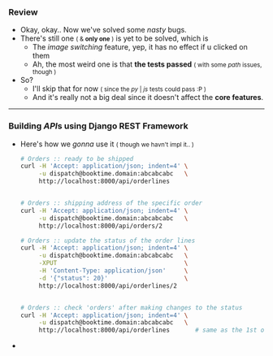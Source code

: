 ### Review
- Okay, okay.. Now we've solved some *nasty* bugs.
- There's still one <small>( & **only one** )</small> is yet to be solved, which is
    - The *image switching* feature, yep, it has no effect if u clicked on them
    - Ah, the most weird one is that **the tests passed** <small>( with some *path* issues, though )</small>
- So?
    - I'll skip that for now <small>( since the *py* | *js* tests could pass :P )</small>
    - And it's really not a big deal since it doesn't affect the **core features**.

--------

### Building *API*s using **Django REST Framework**
- Here's how we *gonna* use it <small>( though we havn't impl it.. )</small>

    ```bash
    # Orders :: ready to be shipped
    curl -H 'Accept: application/json; indent=4' \
         -u dispatch@booktime.domain:abcabcabc   \
         http://localhost:8000/api/orderlines

    
    # Orders :: shipping address of the specific order
    curl -H 'Accept: application/json; indent=4' \
         -u dispatch@booktime.domain:abcabcabc   \
         http://localhost:8000/api/orders/2   

    # Orders :: update the status of the order lines 
    curl -H 'Accept: application/json; indent=4' \
         -u dispatch@booktime.domain:abcabcabc   \
         -XPUT                                   \
         -H 'Content-Type: application/json'     \
         -d '{"status": 20}'                     \
         http://localhost:8000/api/orderlines/2

    
    # Orders :: check 'orders' after making changes to the status
    curl -H 'Accept: application/json; indent=4' \
         -u dispatch@booktime.domain:abcabcabc   \
         http://localhost:8000/api/orderlines       # same as the 1st one!
    ```

- 
